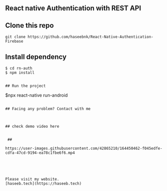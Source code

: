 ## React native Authentication with REST API

## Clone this repo
```
git clone https://github.com/haseebnk/React-Native-Authentication-Firebase
```

## Install dependency
```
$ cd rn-auth
$ npm install
```

```

## Run the project
```
$npx react-native run-android
```

## Facing any problem? Contact with me



## check demo video here 


 ##

https://user-images.githubusercontent.com/42865210/164450462-f045edfe-cdfa-47cd-9194-ea78c1fbe6f6.mp4





Please visit my website.
[haseeb.tech](https://haseeb.tech) 




